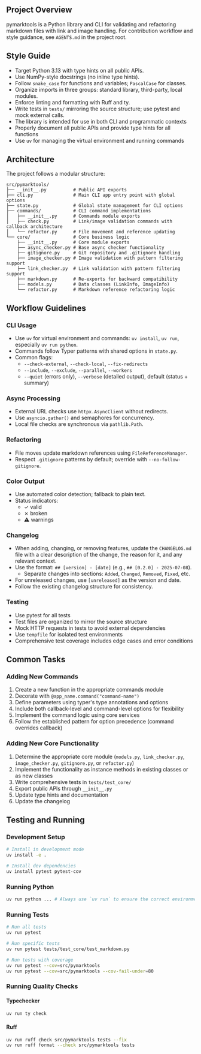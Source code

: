 ## Project Overview

pymarktools is a Python library and CLI for validating and refactoring markdown files with link and image handling.
For contribution workflow and style guidance, see `AGENTS.md` in the project root.

## Style Guide

- Target Python 3.13 with type hints on all public APIs.
- Use NumPy-style docstrings (no inline type hints).
- Follow `snake_case` for functions and variables; `PascalCase` for classes.
- Organize imports in three groups: standard library, third-party, local modules.
- Enforce linting and formatting with Ruff and ty.
- Write tests in `tests/` mirroring the source structure; use pytest and mock external calls.
- The library is intended for use in both CLI and programmatic contexts
- Properly document all public APIs and provide type hints for all functions
- Use `uv` for managing the virtual environment and running commands

## Architecture

The project follows a modular structure:

```
src/pymarktools/
├── __init__.py          # Public API exports
├── cli.py               # Main CLI app entry point with global options
├── state.py             # Global state management for CLI options
├── commands/            # CLI command implementations
│   ├── __init__.py      # Commands module exports
│   ├── check.py         # Link/image validation commands with callback architecture
│   └── refactor.py      # File movement and reference updating
└── core/                # Core business logic
    ├── __init__.py      # Core module exports
    ├── async_checker.py # Base async checker functionality
    ├── gitignore.py     # Git repository and .gitignore handling
    ├── image_checker.py # Image validation with pattern filtering support
    ├── link_checker.py  # Link validation with pattern filtering support
    ├── markdown.py      # Re-exports for backward compatibility
    ├── models.py        # Data classes (LinkInfo, ImageInfo)
    └── refactor.py      # Markdown reference refactoring logic

```

## Workflow Guidelines

### CLI Usage

- Use `uv` for virtual environment and commands: `uv install`, `uv run`, especially `uv run python`.
- Commands follow Typer patterns with shared options in `state.py`.
- Common flags:
    - `--check-external`, `--check-local`, `--fix-redirects`
    - `--include`, `--exclude`, `--parallel`, `--workers`
    - `--quiet` (errors only), `--verbose` (detailed output), default (status + summary)

### Async Processing

- External URL checks use `httpx.AsyncClient` without redirects.
- Use `asyncio.gather()` and semaphores for concurrency.
- Local file checks are synchronous via `pathlib.Path`.

### Refactoring

- File moves update markdown references using `FileReferenceManager`.
- Respect `.gitignore` patterns by default; override with `--no-follow-gitignore`.

### Color Output

- Use automated color detection; fallback to plain text.
- Status indicators:
    - ✓ valid
    - ✗ broken
    - ⚠ warnings

### Changelog

- When adding, changing, or removing features, update the `CHANGELOG.md` file with a clear description of the change, the reason for it, and any relevant context.
- Use the format: `## [version] - [date]` (e.g., `## [0.2.0] - 2025-07-08`).
    - Separate changes into sections: `Added`, `Changed`, `Removed`, `Fixed`, etc.
- For unreleased changes, use `[unreleased]` as the version and date.
- Follow the existing changelog structure for consistency.

### Testing

- Use pytest for all tests
- Test files are organized to mirror the source structure
- Mock HTTP requests in tests to avoid external dependencies
- Use `tempfile` for isolated test environments
- Comprehensive test coverage includes edge cases and error conditions

## Common Tasks

### Adding New Commands

1. Create a new function in the appropriate commands module
1. Decorate with `@app_name.command("command-name")`
1. Define parameters using typer's type annotations and options
1. Include both callback-level and command-level options for flexibility
1. Implement the command logic using core services
1. Follow the established pattern for option precedence (command overrides callback)

### Adding New Core Functionality

1. Determine the appropriate core module (`models.py`, `link_checker.py`, `image_checker.py`, `gitignore.py`, or `refactor.py`)
1. Implement the functionality as instance methods in existing classes or as new classes
1. Write comprehensive tests in `tests/test_core/`
1. Export public APIs through `__init__.py`
1. Update type hints and documentation
1. Update the changelog

## Testing and Running

### Development Setup

```bash
# Install in development mode
uv install -e .

# Install dev dependencies
uv install pytest pytest-cov
```

### Running Python

```bash
uv run python ... # Always use `uv run` to ensure the correct environment is used
```

### Running Tests

```bash
# Run all tests
uv run pytest

# Run specific tests
uv run pytest tests/test_core/test_markdown.py

# Run tests with coverage
uv run pytest --cov=src/pymarktools
uv run pytest --cov=src/pymarktools --cov-fail-under=80

```

### Running Quality Checks

#### Typechecker

```bash
uv run ty check
```

#### Ruff

```bash
uv run ruff check src/pymarktools tests --fix
uv run ruff format --check src/pymarktools tests
```
